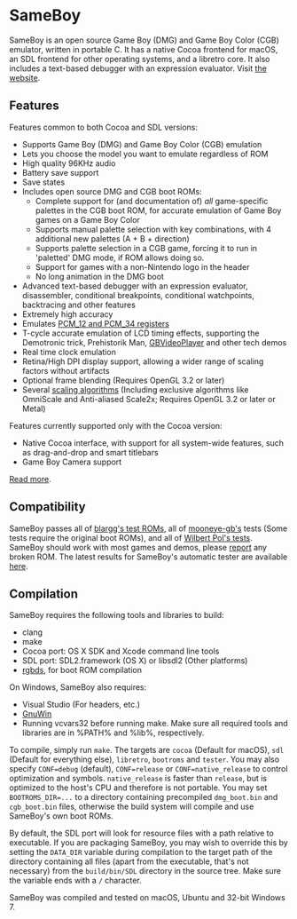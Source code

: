 # SameBoy

SameBoy is an open source Game Boy (DMG) and Game Boy Color (CGB) emulator, written in portable C. It has a native Cocoa frontend for macOS, an SDL frontend for other operating systems, and a libretro core. It also includes a text-based debugger with an expression evaluator. Visit [the website](https://sameboy.github.io/).

## Features
Features common to both Cocoa and SDL versions:
 * Supports Game Boy (DMG) and Game Boy Color (CGB) emulation
 * Lets you choose the model you want to emulate regardless of ROM
 * High quality 96KHz audio
 * Battery save support
 * Save states
 * Includes open source DMG and CGB boot ROMs:
   * Complete support for (and documentation of) *all* game-specific palettes in the CGB boot ROM, for accurate emulation of Game Boy games on a Game Boy Color
   * Supports manual palette selection with key combinations, with 4 additional new palettes (A + B + direction)
   * Supports palette selection in a CGB game, forcing it to run in 'paletted' DMG mode, if ROM allows doing so.
   * Support for games with a non-Nintendo logo in the header
   * No long animation in the DMG boot
 * Advanced text-based debugger with an expression evaluator, disassembler, conditional breakpoints, conditional watchpoints, backtracing and other features
 * Extremely high accuracy
 * Emulates [PCM_12 and PCM_34 registers](https://github.com/LIJI32/GBVisualizer)
 * T-cycle accurate emulation of LCD timing effects, supporting the Demotronic trick, Prehistorik Man, [GBVideoPlayer](https://github.com/LIJI32/GBVideoPlayer) and other tech demos
 * Real time clock emulation
 * Retina/High DPI display support, allowing a wider range of scaling factors without artifacts
 * Optional frame blending (Requires OpenGL 3.2 or later)
 * Several [scaling algorithms](https://sameboy.github.io/scaling/) (Including exclusive algorithms like OmniScale and Anti-aliased Scale2x; Requires OpenGL 3.2 or later or Metal)

Features currently supported only with the Cocoa version:
 * Native Cocoa interface, with support for all system-wide features, such as drag-and-drop and smart titlebars
 * Game Boy Camera support
 
[Read more](https://sameboy.github.io/features/).

## Compatibility
SameBoy passes all of [blargg's test ROMs](http://gbdev.gg8.se/wiki/articles/Test_ROMs#Blargg.27s_tests), all of [mooneye-gb's](https://github.com/Gekkio/mooneye-gb) tests (Some tests require the original boot ROMs), and all of [Wilbert Pol's tests](https://github.com/wilbertpol/mooneye-gb/tree/master/tests/acceptance). SameBoy should work with most games and demos, please [report](https://github.com/LIJI32/SameBoy/issues/new) any broken ROM. The latest results for SameBoy's automatic tester are available [here](https://sameboy.github.io/automation/).

## Compilation
SameBoy requires the following tools and libraries to build:
 * clang
 * make
 * Cocoa port: OS X SDK and Xcode command line tools
 * SDL port: SDL2.framework (OS X) or libsdl2 (Other platforms)
 * [rgbds](https://github.com/bentley/rgbds/releases/), for boot ROM compilation

On Windows, SameBoy also requires:
 * Visual Studio (For headers, etc.)
 * [GnuWin](http://gnuwin32.sourceforge.net/)
 * Running vcvars32 before running make. Make sure all required tools and libraries are in %PATH% and %lib%, respectively.

To compile, simply run `make`. The targets are `cocoa` (Default for macOS), `sdl` (Default for everything else), `libretro`, `bootroms` and `tester`. You may also specify `CONF=debug` (default), `CONF=release` or `CONF=native_release` to control optimization and symbols. `native_release` is faster than `release`, but is optimized to the host's CPU and therefore is not portable. You may set `BOOTROMS_DIR=...` to a directory containing precompiled `dmg_boot.bin` and `cgb_boot.bin` files, otherwise the build system will compile and use SameBoy's own boot ROMs.

By default, the SDL port will look for resource files with a path relative to executable. If you are packaging SameBoy, you may wish to override this by setting the `DATA_DIR` variable during compilation to the target path of the directory containing all files (apart from the executable, that's not necessary) from the `build/bin/SDL` directory in the source tree. Make sure the variable ends with a `/` character.

SameBoy was compiled and tested on macOS, Ubuntu and 32-bit Windows 7.

